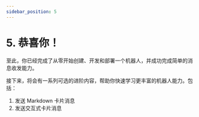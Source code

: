 ```yaml
---
sidebar_position: 5
---
```


# 5. 恭喜你！

至此，你已经完成了从零开始创建、开发和部署一个机器人，并成功完成简单的消息收发能力。

接下来，将会有一系列可选的进阶内容，帮助你快速学习更丰富的机器人能力。包括：

1. 发送 Markdown 卡片消息
2. 发送交互式卡片消息